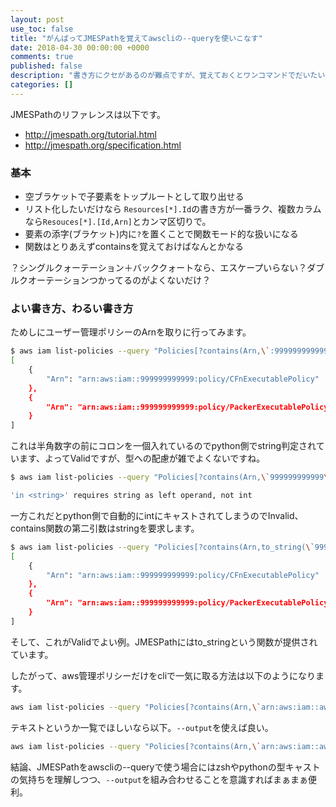 ```yaml
---
layout: post
use_toc: false
title: "がんばってJMESPathを覚えてawscliの--queryを使いこなす"
date: 2018-04-30 00:00:00 +0000
comments: true
published: false
description: "書き方にクセがあるのが難点ですが、覚えておくとワンコマンドでだいたい事足りるようになるので、覚えておいて損はないです。"
categories: []
---
```

JMESPathのリファレンスは以下です。

* http://jmespath.org/tutorial.html
* http://jmespath.org/specification.html

### 基本

* 空ブラケットで子要素をトップルートとして取り出せる
* リスト化したいだけなら `Resources[*].Id`の書き方が一番ラク、複数カラムなら`Resouces[*].[Id,Arn]`とカンマ区切りで。
* 要素の添字(ブラケット)内に`?`を置くことで関数モード的な扱いになる
* 関数はとりあえずcontainsを覚えておけばなんとかなる

？シングルクォーテーション＋バッククォートなら、エスケープいらない？ダブルクオーテーションつかってるのがよくないだけ？

### よい書き方、わるい書き方

ためしにユーザー管理ポリシーのArnを取りに行ってみます。

```sh
$ aws iam list-policies --query "Policies[?contains(Arn,\`:999999999999\`)].{Arn:Arn}"
[
    {
        "Arn": "arn:aws:iam::999999999999:policy/CFnExecutablePolicy"
    },
    {
        "Arn": "arn:aws:iam::999999999999:policy/PackerExecutablePolicy"
    }
]
```

これは半角数字の前にコロンを一個入れているのでpython側でstring判定されています、よってValidですが、型への配慮が雑でよくないですね。


```sh
$ aws iam list-policies --query "Policies[?contains(Arn,\`999999999999\`)].{Arn:Arn}"

'in <string>' requires string as left operand, not int
```

一方これだとpython側で自動的にintにキャストされてしまうのでInvalid、contains関数の第二引数はstringを要求します。


```sh
$ aws iam list-policies --query "Policies[?contains(Arn,to_string(\`999999999999\`))].{Arn:Arn}"
[
    {
        "Arn": "arn:aws:iam::999999999999:policy/CFnExecutablePolicy"
    },
    {
        "Arn": "arn:aws:iam::999999999999:policy/PackerExecutablePolicy"
    }
]
```

そして、これがValidでよい例。JMESPathにはto_stringという関数が提供されています。

したがって、aws管理ポリシーだけをcliで一気に取る方法は以下のようになります。

```sh
aws iam list-policies --query "Policies[?contains(Arn,\`arn:aws:iam::aws\`)].{Arn:Arn}"
```

テキストというか一覧でほしいなら以下。`--output`を使えば良い。

```sh
aws iam list-policies --query "Policies[?contains(Arn,\`arn:aws:iam::aws\`)].{Arn:Arn}" --output text
```

結論、JMESPathをawscliの--queryで使う場合にはzshやpythonの型キャストの気持ちを理解しつつ、`--output`を組み合わせることを意識すればまぁまぁ便利。